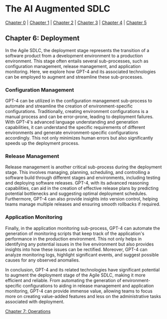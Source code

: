 # The AI Augmented SDLC

[Chapter 0](Chapter0.md) | [Chapter 1](Chapter1.md) | [Chapter 2](Chapter2.md) | [Chapter 3](Chapter3.md) | [Chapter 4](Chapter4.md) | [Chapter 5](Chapter5.md)

## Chapter 6: Deployment

In the Agile SDLC, the deployment stage represents the transition of a software product from a development environment to a production environment. This stage often entails several sub-processes, such as configuration management, release management, and application monitoring. Here, we explore how GPT-4 and its associated technologies can be employed to augment and streamline these sub-processes.

### Configuration Management
GPT-4 can be utilized in the configuration management sub-process to automate and streamline the creation of environment-specific configurations. Traditionally, creating environment configurations is a manual process and can be error-prone, leading to deployment failures. With GPT-4's advanced language understanding and generation capabilities, it can understand the specific requirements of different environments and generate environment-specific configurations accordingly. This not only minimizes human errors but also significantly speeds up the deployment process.

### Release Management
Release management is another critical sub-process during the deployment stage. This involves managing, planning, scheduling, and controlling a software build through different stages and environments, including testing and deploying software releases. GPT-4, with its advanced reasoning capabilities, can aid in the creation of effective release plans by predicting potential bottlenecks and suggesting optimal deployment schedules. Furthermore, GPT-4 can also provide insights into version control, helping teams manage multiple releases and ensuring smooth rollbacks if required.

### Application Monitoring
Finally, in the application monitoring sub-process, GPT-4 can automate the generation of monitoring scripts that keep track of the application's performance in the production environment. This not only helps in identifying any potential issues in the live environment but also provides insights into how these issues can be rectified. Moreover, GPT-4 can analyze monitoring logs, highlight significant events, and suggest possible causes for any observed anomalies.

In conclusion, GPT-4 and its related technologies have significant potential to augment the deployment stage of the Agile SDLC, making it more efficient and reliable. From automating the generation of environment-specific configurations to aiding in release management and application monitoring, GPT-4 can provide immense value, allowing teams to focus more on creating value-added features and less on the administrative tasks associated with deployment.

[Chapter 7: Operations](Chapter7.md)
